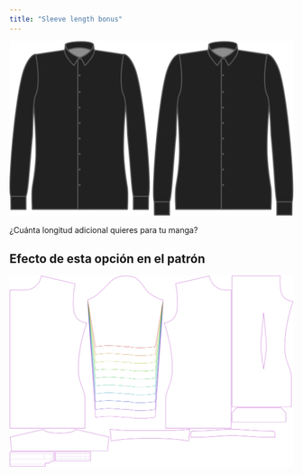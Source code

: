 ```yaml
---
title: "Sleeve length bonus"
---
```


![Longitud extra de manga](sleevelengthbonus.svg)

¿Cuánta longitud adicional quieres para tu manga?

## Efecto de esta opción en el patrón

![Esta imagen muestra el efecto de esta opción superponiendo varias variantes que tienen un valor diferente para esta opción](simon_sleevelengthbonus_sample.svg "Effect of this option on the pattern")
